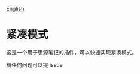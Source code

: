 [English](https://github.com/vanchKong/layout-plugin/blob/main/README.md)

# 紧凑模式

这是一个用于思源笔记的插件，可以快速实现紧凑模式。

有任何问题可以提 issue

<!-- - 自定义块内的行高 `line-height`
- 自定义块之间的间距 `gap`
- 默认将所有的块的 `padding` 和 `margin` 设置为 `0`

> 注意: 如果你将调整的数值设置的过大和过小，可能会导致列表等复杂块排版出现异常错位 -->
